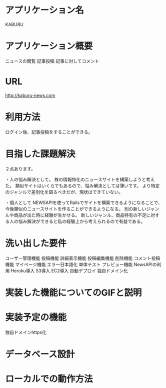 # アプリケーション名
KABURU
# アプリケーション概要
ニュースの閲覧
記事投稿
記事に対してコメント
# URL
http://kaburu-news.com
# 利用方法
ログイン後、記事投稿をすることができる。
# 目指した課題解決
２点あります。

・人の悩み解決として。
株の情報特化のニュースサイトを構築しようと考えた。
類似サイトはいくらでもあるので、悩み解決としては薄いです。
より特定のジャンルで差別化を図るべきだが、現状はできていない。

・個人として
NEWSAPIを使ってRailsでサイトを構築できるようになることで、今後類似のニュースサイトを作ることができるようになる。
別の新しいジャンルや商品が出た時に経験が生かせる。
新しいジャンル、商品特有の不足に対する人の悩み解決ができると私の経験上から考えられるので有益である。
# 洗い出した要件
ユーザー管理機能
投稿機能
詳細表示機能
投稿編集機能
削除機能
コメント投稿機能
マイページ機能
エラー日本語化
単体テスト
プレビュー機能
NewsAPIの利用
Heroku導入
S3導入
EC2導入
自動デプロイ
独自ドメイン化
# 実装した機能についてのGIFと説明

# 実装予定の機能
独自ドメインhttps化

# データベース設計

# ローカルでの動作方法


